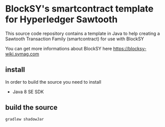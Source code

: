 # BlockSY's smartcontract template for Hyperledger Sawtooth

This source code repository contains a template in Java to help creating a Sawtooth Transaction Family (smartcontract) for use with BlockSY

You can get more informations about BlockSY here  https://blocksy-wiki.symag.com

## install

In order to build the source you need to install
- Java 8 SE SDK


## build the source
```
gradlew shadowJar
```
